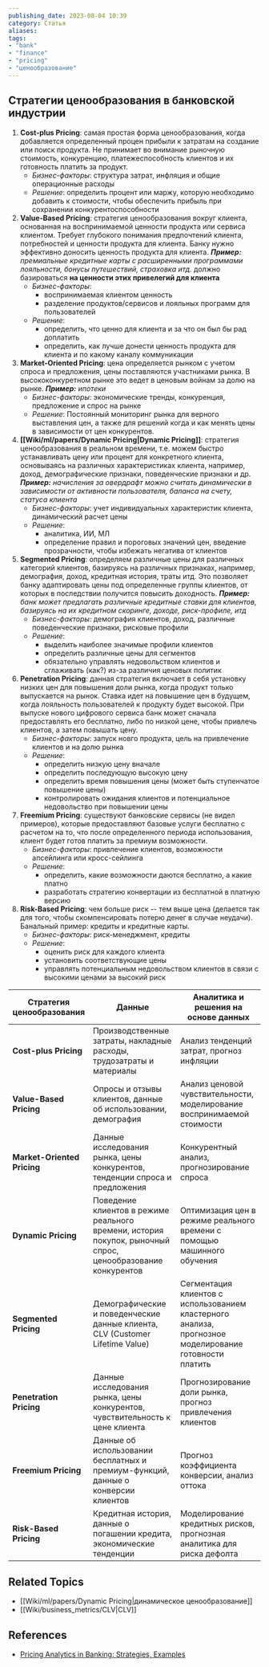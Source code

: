 ```yaml
---
publishing_date: 2023-08-04 10:39
category: Статья
aliases:
tags:
- "bank"
- "finance"
- "pricing"
- "ценообразование"
---
```

## Стратегии ценообразования в банковской индустрии
1. **Cost-plus Pricing**: самая простая форма ценообразования, когда добавляется определенный процен прибыли к затратам на создание или поиск продукта. Не принимает во внимание рыночную стоимость, конкуренцию, платежеспособность клиентов и их готовность платить за продукт.
	- *Бизнес-факторы*: структура затрат, инфляция и общие операционные расходы
	- *Решение*: определить процент или маржу, которую необходимо добавить к стоимости, чтобы обеспечить прибыль при сохранении конкурентоспособности
1. **Value-Based Pricing**: стратегия ценообразования вокруг клиента, основанная на воспринимаемой ценности продукта или сервиса клиентом. Требует глубокого понимания предпочтений клиента, потребностей и ценности продукта для клиента. Банку нужно эффективно доносить ценность продукта для клиента. ***Пример:*** *премиальные кредитные карты с расширенными программами лояльности, бонусы путешествий, страховка итд.* должно базироваться **на ценности этих привелегий для клиента**
	- *Бизнес-факторы*:
		- воспринимаемая клиентом ценность
		- разделение продуктов/сервисов и лояльных программ для пользователей
	- *Решение*:
		- определить, что ценно для клиента и за что он был бы рад доплатить
		- определить, как лучше донести ценность продукта для клиента и по какому каналу коммуникации
1. **Market-Oriented Pricing**: цена определяется рынком с учетом спроса и предложения, цены поставляются участниками рынка. В высококонкуретном рынке это ведет в ценовым войнам за долю на рынке. ***Пример:*** *ипотеки*
	- *Бизнес-факторы*: экономические тренды, конкуренция, предложение и спрос на рынке
	- *Решение*: Постоянный мониторинг рынка для верного выставления цен, а также для решений когда и как менять цены в зависимости от цен конкурентов.
1. **[[Wiki/ml/papers/Dynamic Pricing|Dynamic Pricing]]**: стратегия ценообразования в реальном времени, т.е. можем быстро устанавливать цену или процент для конкретного клиента, основываясь на различных характеристиках клиента, например, доход, демографические признаки, поведенческие признаки и др. ***Пример:*** *начисления за овердрафт можно считать динамически в зависимости от активности пользователя, баланса на счету, статуса клиента*
	- *Бизнес-факторы*: учет индивидуальных характеристик клиента, динамический расчет цены
	- *Решение*:
		- аналитика, ИИ, МЛ
		- определение правил и пороговых значений цен, введение прозрачности, чтобы избежать негатива от клиентов
1. **Segmented Pricing**: определяем различные цены для различных категорий клиентов, базируясь на различных признаках, например, демография, доход, кредитная история, траты итд. Это позволяет банку адаптировать цены под определенные группы клиентов, от которых в последствии получится повысить доходность. ***Пример:*** *банк может предлагать различные кредитные ставки для клиентов, базируясь на их кредитном скоринге, доходе, риск-профиле, итд*
	- *Бизнес-факторы*: демография клиентов, доход, различные поведенческие признаки, рисковые профили
	- *Решение*:
		- выделить наиболее значимые профили клиентов
		- определить различные цены для сегментов
		- обязательно управлять недовольством клиентов и сглаживать (как?) из-за различия ценовых политик
1. **Penetration Pricing**: данная стратегия включает в себя установку низких цен для повышения доли рынка, когда продукт только выпускается на рынок. Ставка идет на повышение цен в будущем, когда лояльность пользователей к продукту будет высокой. При выпуске нового цифрового сервиса банк может сначала предоставлять его бесплатно, либо по низкой цене, чтобы привлечь клиентов, а затем повышать цену.
	- *Бизнес-факторы*: запуск новго продукта, цель на привлечение клиентов и на долю рынка
	- *Решение*:
		- определить низкую цену вначале
		- определить последующую высокую цену
		- определить время повышения цены (может быть ступенчатое повышение цены)
		- контролировать ожидания клиентов и потенциальное недовольство при повышении цены
1. **Freemium Pricing**: существуют банковские сервисы (не видел примеров), которые предоставляют базовые услуги бесплатно с расчетом на то, что после определенного периода использования, клиент будет готов платить за премиум возможности.
	- *Бизнес-факторы*: привлечение клиентов, возможности апсейлинга или кросс-сейлинга
	- *Решение*:
		- определить, какие возможности даются бесплатно, а какие платно
		- разработать стратегию конвертации из бесплатной в платную версию
1. **Risk-Based Pricing**: чем больше риск -- тем выше цена (делается так для того, чтобы скомпенсировать потерю денег в случае неудачи). Банальный пример: кредиты и кредитные карты.
	- *Бизнес-факторы*: риск-менеджмент, кредиты
	- *Решение*:
		- оценить риск для каждого клиента
		- установить соответствующие цены
		- управлять потенциальным недовольством клиентов в связи с высокими ценами за высокий риск

| Стратегия ценообразования   | Данные | Аналитика и решения на основе данных |
| --------------------------- | --------------------------------- | ------------------------------------ |
| **Cost-plus Pricing**       |Производственные затраты, накладные расходы, трудозатраты и материалы|Анализ тенденций затрат, прогноз инфляции|
| **Value-Based Pricing**     |Опросы и отзывы клиентов, данные об использовании, демография|Анализ ценовой чувствительности, моделирование воспринимаемой стоимости|
| **Market-Oriented Pricing** |Данные исследования рынка, цены конкурентов, тенденции спроса и предложения|Конкурентный анализ, прогнозирование спроса|
| **Dynamic Pricing**         |Поведение клиентов в режиме реального времени, история покупок, рыночный спрос, ценообразование конкурентов|Оптимизация цен в режиме реального времени с помощью машинного обучения|
| **Segmented Pricing**       |Демографические и поведенческие данные клиента, CLV (Customer Lifetime Value)|Сегментация клиентов с использованием кластерного анализа, прогнозное моделирование готовности платить|
| **Penetration Pricing**     |Данные исследования рынка, цены конкурентов, чувствительность к цене клиента|Прогнозирование доли рынка, прогноз привлечения клиентов|
| **Freemium Pricing**        |Данные об использовании бесплатных и премиум-функций, данные о конверсии клиентов|Прогноз коэффициента конверсии, анализ оттока|
| **Risk-Based Pricing**      |Кредитная история, данные о погашении кредита, экономические тенденции|Моделирование кредитных рисков, прогнозная аналитика для риска дефолта|

## Related Topics
- [[Wiki/ml/papers/Dynamic Pricing|динамическое ценообразование]]
- [[Wiki/business_metrics/CLV|CLV]]

## References
- [Pricing Analytics in Banking: Strategies, Examples](https://vitalflux.com/pricing-analytics-strategies-banking-examples/)